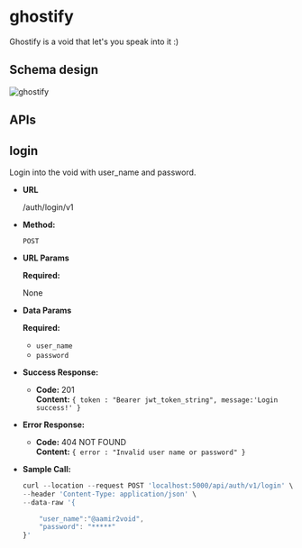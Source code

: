 # ghostify
Ghostify is a void that let's you speak into it :)

## Schema design

![ghostify](https://user-images.githubusercontent.com/20106622/116771499-98655d80-aa69-11eb-96b1-59acf127f314.PNG)




## APIs

**login**
----
  Login into the void with user_name and password.

* **URL**

  /auth/login/v1

* **Method:**

  `POST`
  
*  **URL Params**

   **Required:**
 
   None

* **Data Params**

   **Required:**
 
   - `user_name`
   - `password`

* **Success Response:**

  * **Code:** 201 <br />
    **Content:** `{ token : "Bearer jwt_token_string", message:'Login success!' }`
 
* **Error Response:**

  * **Code:** 404 NOT FOUND <br />
    **Content:** `{ error : "Invalid user name or password" }`

* **Sample Call:**

  ```javascript
  curl --location --request POST 'localhost:5000/api/auth/v1/login' \
  --header 'Content-Type: application/json' \
  --data-raw '{

      "user_name":"@aamir2void",
      "password": "*****"
  }'
  ```
